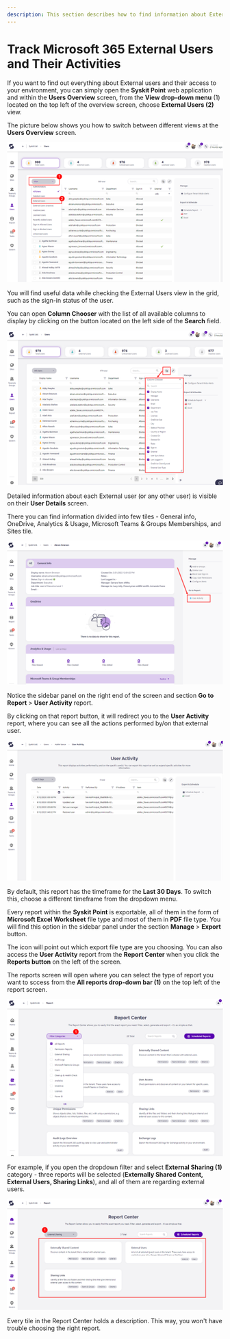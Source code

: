 ```yaml
---
description: This section describes how to find information about External users in your environment using Syskit Point.
---
```


# Track Microsoft 365 External Users and Their Activities

If you want to find out everything about External users and their access to your environment, you can simply open the **Syskit Point** web application and within the **Users Overview** screen, from the **View drop-down menu** (1) located on the top left of the overview screen, choose **External Users (2)** view.

The picture below shows you how to switch between different views at the **Users Overview** screen.

![Users Overview screen - opening views \(1\) and selection of External Users view \(2\)](../.gitbook/assets/track-office-365-external-users-and-their-activities-users-overview-screen-opening-views-and-selection.png)

You will find useful data while checking the External Users view in the grid, such as the sign-in status of the user.

You can open **Column Chooser** with the list of all available columns to display by clicking on the button located on the left side of the **Search** field.

![Users Overview screen - Column Chooser](../.gitbook/assets/track-office-365-external-users-and-their-activities-users-overview-screen-column-chooser.png)

Detailed information about each External user \(or any other user\) is visible on their **User Details** screen. 

There you can find information divided into few tiles - General info, OneDrive, Analytics & Usage, Microsoft Teams & Groups Memberships, and Sites tile.

![User Details screen - generate User Activity report](../.gitbook/assets/track-office-365-external-users-and-their-activities-user-details-screen-generate-user-activity-repo.png)

Notice the sidebar panel on the right end of the screen and section **Go to Report** &gt; **User Activity** report.

By clicking on that report button, it will redirect you to the **User Activity** report, where you can see all the actions performed by/on that external user.

![User Activity report](../.gitbook/assets/track-office-365-external-users-and-their-activities-user-activity-report.png)

By default, this report has the timeframe for the **Last 30 Days**. To switch this, choose a different timeframe from the dropdown menu.

Every report within the **Syskit Point** is exportable, all of them in the form of **Microsoft Excel Worksheet** file type and most of them in **PDF** file type. You will find this option in the sidebar panel under the section **Manage** &gt; **Export** button.

The icon will point out which export file type are you choosing. You can also access the **User Activity** report from the **Report Center** when you click the **Reports button** on the left of the screen. 

The reports screen will open where you can select the type of report you want to sccess from the **All reports drop-down bar (1)** on the top left of the report screen. 

![Report Center](../.gitbook/assets/track-office-365-external-users-and-their-activities-report-center.png)

For example, if you open the dropdown filter and select **External Sharing (1)** category - three reports will be selected \(**Externally Shared Content, External Users, Sharing Links**\), and all of them are regarding external users.

![Report Center - External Sharing category selected](../.gitbook/assets/track-office-365-external-users-and-their-activities-report-center-external-sharing-category-selecte.png)

Every tile in the Report Center holds a description. This way, you won't have trouble choosing the right report.

